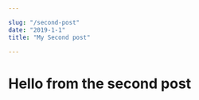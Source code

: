 ```yaml
---

slug: "/second-post"
date: "2019-1-1"
title: "My Second post"

---
```


# Hello from the second post